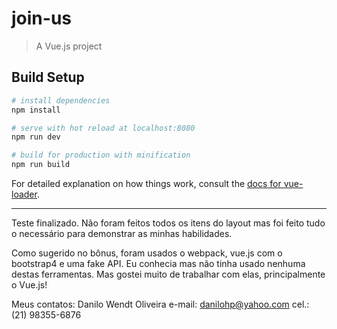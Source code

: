 # join-us

> A Vue.js project

## Build Setup

``` bash
# install dependencies
npm install

# serve with hot reload at localhost:8080
npm run dev

# build for production with minification
npm run build
```

For detailed explanation on how things work, consult the [docs for vue-loader](http://vuejs.github.io/vue-loader).



------------------------------------------------------------------

Teste finalizado. Não foram feitos todos os itens do layout mas foi feito tudo o necessário para demonstrar as minhas habilidades.

Como sugerido no bônus, foram usados o webpack, vue.js com o bootstrap4 e uma fake API. Eu conhecia mas não tinha usado nenhuma destas ferramentas. Mas gostei muito de trabalhar com elas, principalmente o Vue.js!

Meus contatos:
Danilo Wendt Oliveira
e-mail: danilohp@yahoo.com
cel.: (21) 98355-6876

